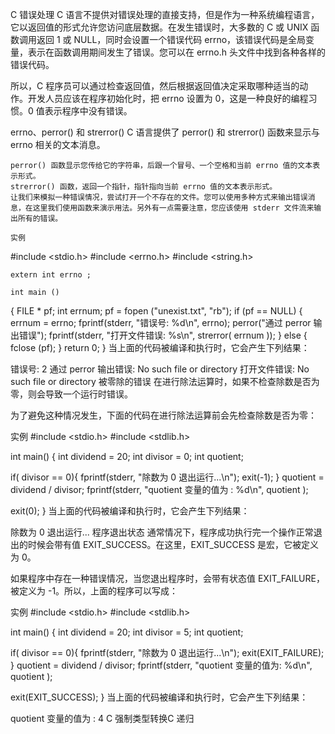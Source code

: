 C 错误处理
C 语言不提供对错误处理的直接支持，但是作为一种系统编程语言，它以返回值的形式允许您访问底层数据。在发生错误时，大多数的 C 或 UNIX 函数调用返回 1 或 NULL，同时会设置一个错误代码 errno，该错误代码是全局变量，表示在函数调用期间发生了错误。您可以在 errno.h 头文件中找到各种各样的错误代码。

所以，C 程序员可以通过检查返回值，然后根据返回值决定采取哪种适当的动作。开发人员应该在程序初始化时，把 errno 设置为 0，这是一种良好的编程习惯。0 值表示程序中没有错误。

errno、perror() 和 strerror()
    C 语言提供了 perror() 和 strerror() 函数来显示与 errno 相关的文本消息。

    perror() 函数显示您传给它的字符串，后跟一个冒号、一个空格和当前 errno 值的文本表示形式。
    strerror() 函数，返回一个指针，指针指向当前 errno 值的文本表示形式。
    让我们来模拟一种错误情况，尝试打开一个不存在的文件。您可以使用多种方式来输出错误消息，在这里我们使用函数来演示用法。另外有一点需要注意，您应该使用 stderr 文件流来输出所有的错误。

    实例
#include <stdio.h>
#include <errno.h>
#include <string.h>
     
    extern int errno ;
     
    int main ()
{
   FILE * pf;
   int errnum;
   pf = fopen ("unexist.txt", "rb");
   if (pf == NULL)
   {
         errnum = errno;
         fprintf(stderr, "错误号: %d\n", errno);
         perror("通过 perror 输出错误");
         fprintf(stderr, "打开文件错误: %s\n", strerror( errnum ));
      }
   else
   {
         fclose (pf);
      }
   return 0;
}
当上面的代码被编译和执行时，它会产生下列结果：

错误号: 2
通过 perror 输出错误: No such file or directory
打开文件错误: No such file or directory
被零除的错误
在进行除法运算时，如果不检查除数是否为零，则会导致一个运行时错误。

为了避免这种情况发生，下面的代码在进行除法运算前会先检查除数是否为零：

实例
#include <stdio.h>
#include <stdlib.h>
 
int main()
{
   int dividend = 20;
   int divisor = 0;
   int quotient;
 
   if( divisor == 0){
         fprintf(stderr, "除数为 0 退出运行...\n");
         exit(-1);
      }
   quotient = dividend / divisor;
   fprintf(stderr, "quotient 变量的值为 : %d\n", quotient );
 
   exit(0);
}
当上面的代码被编译和执行时，它会产生下列结果：

除数为 0 退出运行...
程序退出状态
通常情况下，程序成功执行完一个操作正常退出的时候会带有值 EXIT_SUCCESS。在这里，EXIT_SUCCESS 是宏，它被定义为 0。

如果程序中存在一种错误情况，当您退出程序时，会带有状态值 EXIT_FAILURE，被定义为 -1。所以，上面的程序可以写成：

实例
#include <stdio.h>
#include <stdlib.h>
 
int main()
{
   int dividend = 20;
   int divisor = 5;
   int quotient;
 
   if( divisor == 0){
         fprintf(stderr, "除数为 0 退出运行...\n");
         exit(EXIT_FAILURE);
      }
   quotient = dividend / divisor;
   fprintf(stderr, "quotient 变量的值为: %d\n", quotient );
 
   exit(EXIT_SUCCESS);
}
当上面的代码被编译和执行时，它会产生下列结果：

quotient 变量的值为 : 4
 C 强制类型转换C 递归 
